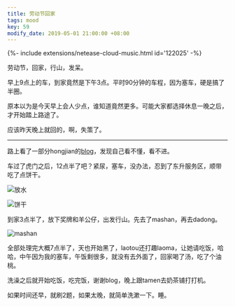```yaml
---
title: 劳动节回家
tags: mood
key: 59
modify_date: 2019-05-01 21:00:00 +08:00
---
```


<div>{%- include extensions/netease-cloud-music.html id='122025' -%}</div>

劳动节，回家，行山，发呆。

早上9点上的车，到家竟然是下午3点。平时90分钟的车程，因为塞车，硬是搞了半圈。

原本以为是今天早上会人少点，谁知道竟然更多。可能大家都选择休息一晚之后，才开始踏上路途了。

应该昨天晚上就回的，啊，失策了。

----
路上看了一部分hongjian的[blog](http://hongjiang.info/scala/)，发现自己看不懂，看不进。

车过了虎门之后，12点半了吧？紧尿，塞车，没办法，忍到了东升服务区，顺带吃了点饼干。

![放水](https://user-images.githubusercontent.com/8369671/58456626-44ec8580-8157-11e9-884b-babb97e875ef.png)

![饼干](https://user-images.githubusercontent.com/8369671/58456638-47e77600-8157-11e9-8497-01c147717449.png)

到家3点半了，放下奖牌和羊公仔，出发行山。先去了mashan，再去dadong。

![mashan](https://user-images.githubusercontent.com/8369671/58456644-4ae26680-8157-11e9-82d7-b5a1e7b060b0.png)

全部处理完大概7点半了，天也开始黑了，laotou还打趣laoma，让她请吃饭，哈哈，中午因为我的塞车，午饭剩很多，就没有去外面了，回家喝了汤，吃了个油桃。

洗澡之后就开始吃饭，吃完饭，谢谢blog，晚上跟tamen去奶茶铺打打机。

如果时间还早，就刷2题，如果太晚，就简单洗漱一下。睡。
